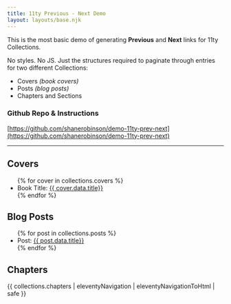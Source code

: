 ```yaml
---
title: 11ty Previous - Next Demo
layout: layouts/base.njk
---
```


This is the most basic demo of generating **Previous** and **Next** links for 11ty Collections.

No styles. No JS. Just the structures required to paginate through entries for two different Collections:

- Covers _(book covers)_
- Posts _(blog posts)_
- Chapters and Sections

### Github Repo & Instructions

[https://github.com/shanerobinson/demo-11ty-prev-next](https://github.com/shanerobinson/demo-11ty-prev-next)

---

## Covers

<ul>
{% for cover in collections.covers %}
  <li>Book Title: <a href="{{ cover.url }}">{{ cover.data.title}}</a></li>  
{% endfor %}
</ul>

## Blog Posts

<ul>
{% for post in collections.posts %}
  <li>Post: <a href="{{ post.url }}">{{ post.data.title}}</a></li>  
{% endfor %}
</ul>

## Chapters

{{ collections.chapters | eleventyNavigation | eleventyNavigationToHtml | safe }}
